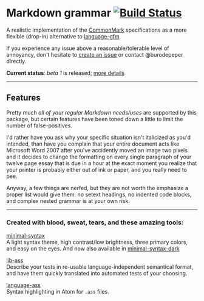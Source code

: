 # Markdown grammar [![Build Status](https://travis-ci.org/burodepeper/language-markdown.svg?branch=master)](https://travis-ci.org/burodepeper/language-markdown)

A realistic implementation of the [CommonMark](http://www.commonmark.org/) specifications as a more flexible (drop-in) alternative to [language-gfm](https://github.com/atom/language-gfm/).

If you experience any issue above a reasonable/tolerable level of annoyancy, don't hesitate to [create an issue](issues/new/) or contact @burodepeper directly.

 **Current status**: _beta 1_ is released; [more details](STATUS.md)

---

## Features

Pretty much _all of your regular Markdown needs/uses_ are supported by this package, but certain features have been toned down a little to limit the number of false-positives.

I'd rather have you ask why your specific situation isn't italicized as you'd intended, than have you complain that your entire document acts like Microsoft Word 2007 after you've accidently moved an image two pixels and it decides to change the formatting on every single paragraph of your twelve page essay that is due in a hour at the exact moment you realize that your printer is probably either out of ink or paper, and you really need to pee.

Anyway, a few things are nerfed, but they are not worth the emphasize a proper list would give them: no setext headings, no indented code blocks, and complex nested grammar is at your own risk.

---

### Created with blood, sweat, tears, and these amazing tools:

[minimal-syntax](https://atom.io/packages/minimal-syntax)<br>
A light syntax theme, high contrast/low brightness, three primary colors, and easy on the eyes. And now also available in [minimal-syntax-dark](https://atom.io/packages/minimal-syntax-dark)

[lib-ass](https://www.npmjs.org/packages/lib-ass)<br>
Describe your tests in re-usable language-independent semantical format, and have them quickly translated into automated tests of your choosing.

[language-ass](https://github.com/burodepeper/language-ass/)<br>
Syntax highlighting in Atom for `.ass` files.
